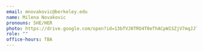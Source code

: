 ```yaml
---
email: mnovakovic@berkeley.edu
name: Milena Novakovic
pronouns: SHE/HER
photo: https://drive.google.com/open?id=13bTVJ0TRO4T0eThACpW1SZjV7mqJJTkN
role: ""
office-hours: TBA
---
```

